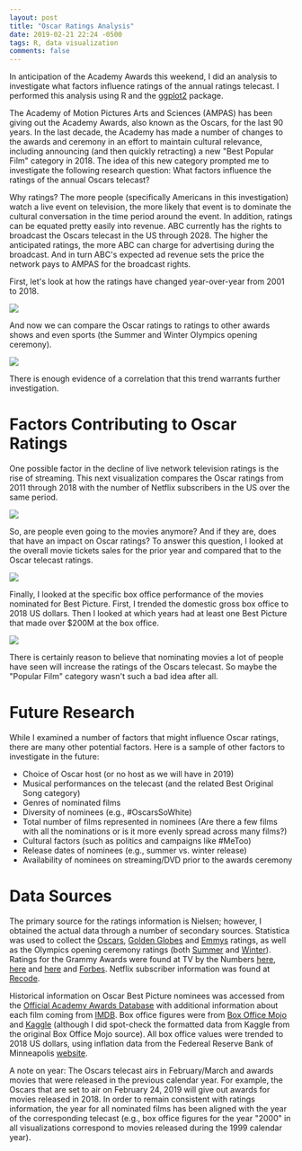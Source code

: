 ```yaml
---
layout: post
title: "Oscar Ratings Analysis"
date: 2019-02-21 22:24 -0500
tags: R, data visualization
comments: false
---
```

In anticipation of the Academy Awards this weekend, I did an analysis to investigate what factors influence ratings of the annual ratings telecast.  I performed this analysis using R and the [ggplot2](https://ggplot2.tidyverse.org/) package.

The Academy of Motion Pictures Arts and Sciences (AMPAS) has been giving out the Academy Awards, also known as the Oscars, for the last 90 years.  In the last decade, the Academy has made a number of changes to the awards and ceremony in an effort to maintain cultural relevance, including announcing (and then quickly retracting) a new "Best Popular Film" category in 2018.  The idea of this new category prompted me to investigate the following research question: What factors influence the ratings of the annual Oscars telecast?

Why ratings?  The more people (specifically Americans in this investigation) watch a live event on television, the more likely that event is to dominate the cultural conversation in the time period around the event.  In addition, ratings can be equated pretty easily into revenue.  ABC currently has the rights to broadcast the Oscars telecast in the US through 2028.  The higher the anticipated ratings, the more ABC can charge for advertising during the broadcast.  And in turn ABC's expected ad revenue sets the price the network pays to AMPAS for the broadcast rights.

First, let's look at how the ratings have changed year-over-year from 2001 to 2018.

<img src="{{'images/oscars_yoy.jpeg' | relative_url }}">

And now we can compare the Oscar ratings to ratings to other awards shows and even sports (the Summer and Winter Olympics opening ceremony).

<img src="{{'images/ratings_comparison.jpeg' | relative_url }}">

There is enough evidence of a correlation that this trend warrants further investigation.


Factors Contributing to Oscar Ratings
=====================================
One possible factor in the decline of live network television ratings is the rise of streaming.  This next visualization compares the Oscar ratings from 2011 through 2018 with the number of Netflix subscribers in the US over the same period.  

<img src="{{'images/oscars_vs_netflix.jpeg' | relative_url }}">

So, are people even going to the movies anymore?  And if they are, does that have an impact on Oscar ratings?  To answer this question, I looked at the overall movie tickets sales for the prior year and compared that to the Oscar telecast ratings.

<img src="{{'images/box_office.jpeg' | relative_url }}">

Finally, I looked at the specific box office performance of the movies nominated for Best Picture.  First, I trended the domestic gross box office to 2018 US dollars.  Then I looked at which years had at least one Best Picture that made over $200M at the box office.

<img src="{{'images/ratings_boxplot.jpeg' | relative_url }}">

There is certainly reason to believe that nominating movies a lot of people have seen will increase the ratings of the Oscars telecast.  So maybe the "Popular Film" category wasn't such a bad idea after all.

Future Research
===============
While I examined a number of factors that might influence Oscar ratings, there are many other potential factors.  Here is a sample of other factors to investigate in the future:   
* Choice of Oscar host (or no host as we will have in 2019)
* Musical performances on the telecast (and the related Best Original Song category)
* Genres of nominated films
* Diversity of nominees (e.g., #OscarsSoWhite)
* Total number of films represented in nominees (Are there a few films with all the nominations or is it more evenly spread across many films?)
* Cultural factors (such as politics and campaigns like #MeToo)
* Release dates of nominees (e.g., summer vs. winter release)
* Availability of nominees on streaming/DVD prior to the awards ceremony 

Data Sources
============
The primary source for the ratings information is Nielsen; however, I obtained the actual data through a number of secondary sources.  Statistica was used to collect the [Oscars](http://www.statista.com/statistics/253743/academy-awards--number-of-viewers/), [Golden Globes](http://www.statista.com/statistics/266669/golden-globes--number-of-viewers/) and [Emmys](http://www.statista.com/statistics/260428/emmy-awards--number-of-viewers/) ratings, as well as the Olympics opening ceremony ratings (both [Summer](http://www.statista.com/statistics/237448/viewers-of-the-summer-olympics-opening-ceremony-in-the-us/) and [Winter](http://www.statista.com/statistics/587463/winter-olympics-opening-ceremony-number-viewers-usa/)).  Ratings for the Grammy Awards were found at TV by the Numbers [here](http://tvbythenumbers.zap2it.com/reference/grammy-awards-tv-ratings/40427/), [here](http://tvbythenumbers.zap2it.com/more-tv-news/the-grammys-are-having-a-pretty-good-decade-in-the-ratings/) and [here](http://tvbythenumbers.zap2it.com/daily-ratings/tv-ratings-sunday-jan-28-2018/) and [Forbes](http://www.forbes.com/sites/bizblog/2010/02/01/grammy-ratings-soar/#370a185b7a17).  Netflix subscriber information was found at [Recode](http://www.recode.net/2018/1/22/16920150/netflix-q4-2017-earnings-subscribers).  

Historical information on Oscar Best Picture nominees was accessed from the [Official Academy Awards Database](http://awardsdatabase.oscars.org/) with additional information about each film coming from [IMDB](http://www.imdb.com).  Box office figures were from [Box Office Mojo](https://www.boxofficemojo.com/yearly/) and [Kaggle](http://www.kaggle.com/eliasdabbas/boxofficemojo-alltime-domestic-data) (although I did spot-check the formatted data from Kaggle from the original Box Office Mojo source).  All box office values were trended to 2018 US dollars, using inflation data from the Federeal Reserve Bank of Minneapolis [website](http://www.minneapolisfed.org/community/financial-and-economic-education/cpi-calculator-information/consumer-price-index-and-inflation-rates-1913).  

A note on year: The Oscars telecast airs in February/March and awards movies that were released in the previous calendar year.  For example, the Oscars that are set to air on February 24, 2019 will give out awards for movies released in 2018.  In order to remain consistent with ratings information, the year for all nominated films has been aligned with the year of the corresponding telecast (e.g., box office figures for the year "2000" in all visualizations correspond to movies released during the 1999 calendar year).